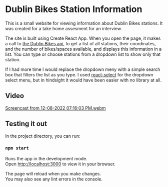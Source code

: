 # Dublin Bikes Station Information

This is a small website for viewing information about Dublin Bikes stations. It was created for a take home assesment for an interview.

The site is built using Create React App. When you open the page, it makes a call to [the Dublin Bikes api](https://app-media.noloco.app/noloco/dublin-bikes-api.json), to get a list of all stations, their coordinates, and the number of bikes/spaces available, and displays this information in a list. You can type or choose stations from a dropdown list to show only that station.

If I had more time I would replace the dropdown meny with a simple search box that filters the list as you type. I used [react-select](https://www.npmjs.com/package/react-select) for the dropdown select menu, but in hindsight it would have been easier with no library at all.

## Video

[Screencast from 12-08-2022 07:16:03 PM.webm](https://user-images.githubusercontent.com/17801424/206547264-a3b9938b-be8f-40bc-8ec1-c49c67ebba6d.webm)

## Testing it out

In the project directory, you can run:

### `npm start`

Runs the app in the development mode.\
Open [http://localhost:3000](http://localhost:3000) to view it in your browser.

The page will reload when you make changes.\
You may also see any lint errors in the console.

